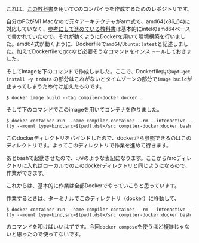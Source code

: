 これは、[この教科書](https://www.sigbus.info/compilerbook#docker)を用いてCのコンパイラを作成するためのレポジトリです。

自分のPCがM1 Macなので元々アーキテクチャがarm式で、amd64(x86_64)に対応していなく、[参考にして進めている教科書](https://www.sigbus.info/compilerbook#docker)は基本的にintelのamd64ベースで書かれていたので、それが動くようにDockerを用いて環境構築を行いました。amd64式が動くように、Dockerfileで`amd64/Ubuntu:latest`と記述しました。加えてDockerfileでgccなど必要そうなコマンドをインストールしておきました。

そしてimageを下のコマンドで作成しました。ここで、Dockerfile内の`apt-get install -y tzdata` の部分はこれがないとタイムゾーンの部分で`image build`が止まってしまうため付け加えたものです。
```
$ docker image build --tag compiler-docker:docker .
```
そして下のコマンドでこのimageを用いてコンテナを作りました。
```
$ docker container run --name compiler-container --rm --interactive --tty --mount type=bind,src=$(pwd),dst=/src compiler-docker:docker bash
```
このdockerディレクトリをバインドしたので、dockerから参照できるのはこのディレクトリです。よってこのディレクトリで作業を進めて行きます。

あとbashで起動させたので、`:/#`のような表記になります。ここから/srcディレクトリに入ればローカルでのこのdockerディレクトリと同じようになるので、作業ができます。

これからは、基本的に作業は全部Dockerでやっていこうと思っています。

作業するときは、ターミナルでこのディレクトリ（docker）に移動して、
```
$ docker container run --name compiler-container --rm --interactive --tty --mount type=bind,src=$(pwd),dst=/src compiler-docker:docker bash
```
のコマンドを叩けばいいはずです。今回`docker compose`を使うほど複雑じゃないと思ったので使ってないです。